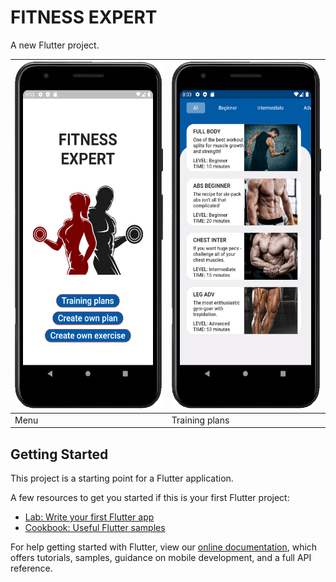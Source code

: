 # FITNESS EXPERT

A new Flutter project.

<img src="https://github.com/VladislavPVI/fitness_expert/blob/master/sc/1.png" width="270" height="555" /> | <img src="https://github.com/VladislavPVI/fitness_expert/blob/master/sc/2.png" width="270" height="555" />
------------ | ------------- 
Menu | Training plans

## Getting Started

This project is a starting point for a Flutter application.

A few resources to get you started if this is your first Flutter project:

- [Lab: Write your first Flutter app](https://flutter.dev/docs/get-started/codelab)
- [Cookbook: Useful Flutter samples](https://flutter.dev/docs/cookbook)

For help getting started with Flutter, view our
[online documentation](https://flutter.dev/docs), which offers tutorials,
samples, guidance on mobile development, and a full API reference.
